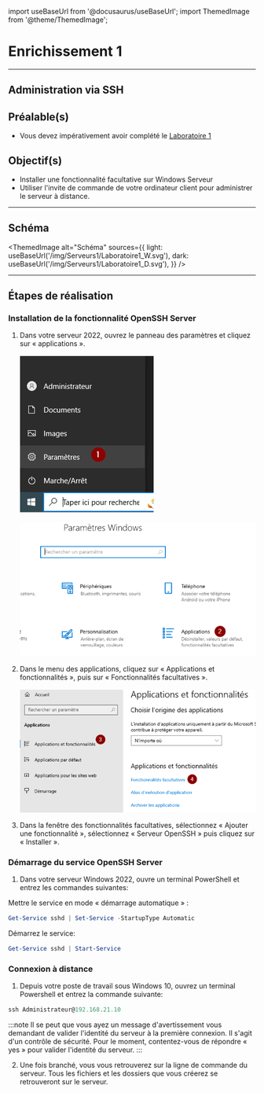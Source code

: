 import useBaseUrl from '@docusaurus/useBaseUrl';
import ThemedImage from '@theme/ThemedImage';


# Enrichissement 1
* * *
## Administration via SSH

## Préalable(s)
- Vous devez impérativement avoir complété le [Laboratoire 1](./01-Laboratoire1.md)

## Objectif(s)
- Installer une fonctionnalité facultative sur Windows Serveur
- Utiliser l'invite de commande de votre ordinateur client pour administrer le serveur à distance.
* * *
## Schéma

<ThemedImage
    alt="Schéma"
    sources={{
        light: useBaseUrl('/img/Serveurs1/Laboratoire1_W.svg'),
        dark: useBaseUrl('/img/Serveurs1/Laboratoire1_D.svg'),
    }}
/>
* * *

## Étapes de réalisation

### Installation de la fonctionnalité OpenSSH Server

1. Dans votre serveur 2022, ouvrez le panneau des paramètres et cliquez sur « applications ».<br/><br/>
![Paramètres](../Assets/01/parametres.png)<br/><br/>
![Applications](../Assets/01/parametres_app.png)

2. Dans le menu des applications, cliquez sur « Applications et fonctionnalités », puis sur « Fonctionnalités facultatives ».<br/><br/>
![Fonctionnalités facultatives](../Assets/01/fonction_facultatives.png)

3. Dans la fenêtre des fonctionnalités facultatives, sélectionnez « Ajouter une fonctionnalité », sélectionnez « Serveur OpenSSH » puis cliquez sur « Installer ».

### Démarrage du service OpenSSH Server

1. Dans votre serveur Windows 2022, ouvre un terminal PowerShell et entrez les commandes suivantes:

Mettre le service en mode « démarrage automatique » :

```Powershell
Get-Service sshd | Set-Service -StartupType Automatic
```

Démarrez le service:

```Powershell
Get-Service sshd | Start-Service
```

### Connexion à distance

1. Depuis votre poste de travail sous Windows 10, ouvrez un terminal Powershell et entrez la commande suivante:

```Powershell
ssh Administrateur@192.168.21.10
```

:::note
Il se peut que vous ayez un message d'avertissement vous demandant de valider l'identité du serveur à la première connexion. Il s'agit d'un contrôle de sécurité. Pour le moment, contentez-vous de répondre « yes » pour valider l'identité du serveur.
:::

2. Une fois branché, vous vous retrouverez sur la ligne de commande du serveur. Tous les fichiers et les dossiers que vous créerez se retrouveront sur le serveur.